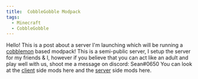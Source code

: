 ```yaml
---
title:  CobbleGobble Modpack
tags:
  - Minecraft
  - CobbleGobble
---
```

Hello! This is a post about a server I'm launching which will be running a [cobblemon](https://cobblemon.com/) based modpack!
This is a semi-public server, I setup the server for my friends & I, however if you believe that you can act like an adult and play well with us, shoot me a message on discord: Sean#0650
You can look at the [client](/cobbleclient) side mods here and the [server](/cobbleserver) side mods here. 





